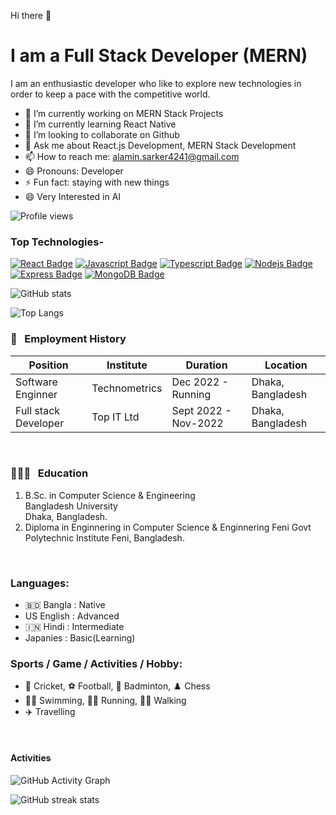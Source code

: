 
Hi there 👋 <br/> 
# I am a Full Stack Developer (MERN) 
I am an enthusiastic developer who like to explore new technologies in order to keep a pace with the competitive world.

- 🔭 I’m currently working on MERN Stack Projects
- 🌱 I’m currently learning React Native 
- 👯 I’m looking to collaborate on Github 
- 💬 Ask me about React.js Development, MERN Stack Development 
- 📫 How to reach me: alamin.sarker4241@gmail.com 
- 😄 Pronouns: Developer 
- ⚡ Fun fact: staying with new things 
- 😄 Very Interested in AI

<!-- profile view -->

![Profile views](https://gpvc.arturio.dev/AlaminSarkerFRII)

### Top Technologies-

[![React Badge](https://img.shields.io/badge/-React-61DBFB?style=for-the-badge&labelColor=black&logo=react&logoColor=61DBFB)](#) [![Javascript Badge](https://img.shields.io/badge/-Javascript-F0DB4F?style=for-the-badge&labelColor=black&logo=javascript&logoColor=F0DB4F)](#) [![Typescript Badge](https://img.shields.io/badge/-Typescript-007acc?style=for-the-badge&labelColor=black&logo=typescript&logoColor=007acc)](#) [![Nodejs Badge](https://img.shields.io/badge/-Nodejs-3C873A?style=for-the-badge&labelColor=black&logo=node.js&logoColor=3C873A)](#) [![Express Badge](https://img.shields.io/badge/-express-e535ab?style=for-the-badge&labelColor=black&logo=express.js&logoColor=e535ab)](#) [![MongoDB Badge](https://img.shields.io/badge/-MongoDB-e535ab?style=for-the-badge&labelColor=black&logo=mongodb.com&logoColor=#47A248)](#)


![GitHub stats](https://github-readme-stats.vercel.app/api?username=AlaminSarkerFRII&show_icons=true&count_private=true&theme=dark)

![Top Langs](https://github-readme-stats.vercel.app/api/top-langs/?username=AlaminSarkerFRII&layout=compact&theme=dark)


<!-- work experience section starts here  -->

### 💼 &nbsp; Employment History

| Position            | Institute                                   | Duration            | Location           |
| ------------------- | ------------------------------------------- | ------------------- | ------------------ |
| Software Enginner   | Technometrics                               | Dec 2022 - Running  | Dhaka, Bangladesh  |
| Full stack Developer| Top IT Ltd                                  | Sept 2022 - Nov-2022| Dhaka, Bangladesh  |


<br />
<!-- work experience section ends here  -->
<!-- education section starts here  -->

### 👨🏻‍🎓 &nbsp; Education

1. B.Sc. in Computer Science & Engineering  
   Bangladesh University  
   Dhaka, Bangladesh.
3. Diploma in Enginnering in Computer Science & Enginnering
   Feni Govt Polytechnic Institute
   Feni, Bangladesh.

<br />

<!-- education section ends here  -->

<!-- my languages section starts here  -->

### Languages:

- 🇧🇩 Bangla : Native
- US󠁧󠁢󠁥󠁮󠁧󠁿 English : Advanced
- 🇮🇳 Hindi : Intermediate
- Japanies : Basic(Learning)
  <br />

<!-- my sports and game section starts here  -->

### Sports / Game / Activities / Hobby:

- 🏏 Cricket, ⚽ Football, 🏸 Badminton, ♟️ Chess
- 🏊‍♂️ Swimming, 🏃‍♂️ Running, 🚶‍♂️ Walking
- ✈️ Travelling

<br />
<!-- my sports and games section ends here  -->


#### Activities 
![GitHub Activity Graph](https://activity-graph.herokuapp.com/graph?username=AlaminSarkerFRII)  
<!-- ![GitHub metrics](https://metrics.lecoq.io/AlaminSarkerFRII)   -->
![GitHub streak stats](https://github-readme-streak-stats.herokuapp.com/?user=AlaminSarkerFRII)  

